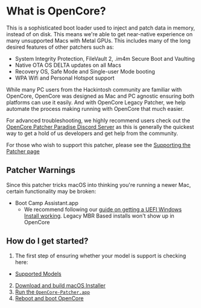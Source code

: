 # What is OpenCore?

This is a sophisticated boot loader used to inject and patch data in memory, instead of on disk. This means we're able to get near-native experience on many unsupported Macs with Metal GPUs. This includes many of the long desired features of other patchers such as:

* System Integrity Protection, FileVault 2, .im4m Secure Boot and Vaulting
* Native OTA OS DELTA updates on all Macs
* Recovery OS, Safe Mode and Single-user Mode booting
* WPA Wifi and Personal Hotspot support

While many PC users from the Hackintosh community are familiar with OpenCore, OpenCore was designed as Mac and PC agnostic ensuring both platforms can use it easily. And with OpenCore Legacy Patcher, we help automate the process making running with OpenCore that much easier.

For advanced troubleshooting, we highly recommend users check out the [OpenCore Patcher Paradise Discord Server](https://discord.gg/rqdPgH8xSN) as this is generally the quickest way to get a hold of us developers and get help from the community.

For those who wish to support this patcher, please see the [Supporting the Patcher page](./DONATE.md)

## Patcher Warnings

Since this patcher tricks macOS into thinking you're running a newer Mac, certain functionality may be broken:

* Boot Camp Assistant.app
  * We recommend following our [guide on getting a UEFI Windows Install working](./WINDOWS.md). Legacy MBR Based installs won't show up in OpenCore

## How do I get started?

1. The first step of ensuring whether your model is support is checking here:

* [Supported Models](./MODELS.md)

2. [Download and build macOS Installer](./INSTALLER.md)
3. [Run the `OpenCore-Patcher.app`](./BUILD.md)
4. [Reboot and boot OpenCore](./BOOT.md)
